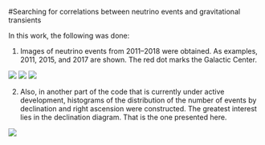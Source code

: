 #Searching for correlations between neutrino events and gravitational transients

In this work, the following was done:
1. Images of neutrino events from 2011–2018 were obtained. As examples, 2011, 2015, and 2017 are shown. The red dot marks the Galactic Center.
<image src="/2011.png">
<image src="/2015.png">
<image src="/2017.png">

2. Also, in another part of the code that is currently under active development, histograms of the distribution of the number of events by declination and right ascension were constructed. The greatest interest lies in the declination diagram. That is the one presented here.

<image src="/Гистограмма: Dec.png">
